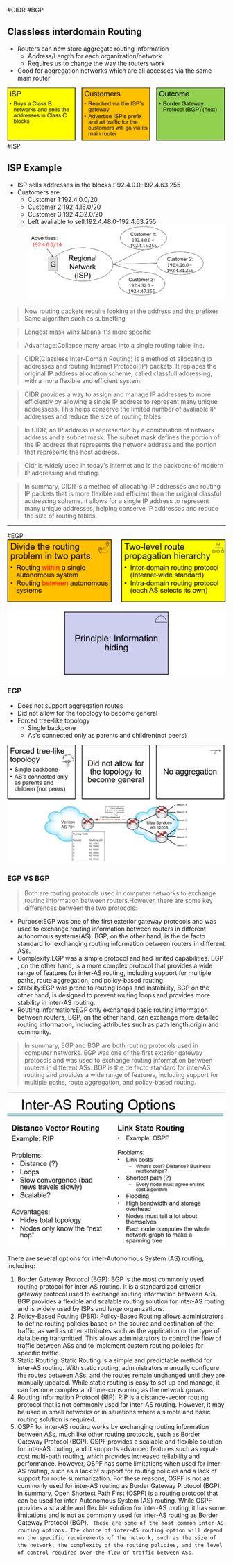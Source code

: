 #CIDR #BGP

## Classless interdomain Routing

- Routers can now store aggregate routing information
	- Address/Length for each organization/network
	- Requires us to change the way the routers work
- Good for aggregation networks which are all accesses via the same main router

![Alt text](IMAGES/Pasted%20image%2020230201141636.png)
#ISP
## ISP Example

- ISP sells addresses in the blocks :192.4.0.0-192.4.63.255
- Customers are:
	-  Customer 1:192.4.0.0/20
	-  Customer 2:192.4.16.0/20
	-  Customer 3:192.4.32.0/20
	-  Left avaliable to sell:192.4.48.0-192.4.63.255
![Alt text](IMAGES/Pasted%20image%2020230201141923.png)

>Now routing packets require looking at the address and the prefixes
>	Same algorithm such as subnetting

>Longest mask wins
>	Means it's more specific

>Advantage:Collapse many areas into a single routing table line.

>CIDR(Classless Inter-Domain Routing) is a method of allocating ip addresses and routing Internet Protocol(IP) packets. It replaces the original IP address allocation scheme, called classfull addressing, with a more flexible and efficient system.

>CIDR provides a way to assign and manage IP addresses to more efficiently by allowing a single IP address to represent many unique addressess. This helps conserve the limited number of avaliable IP addresses and reduce the size of routing tables.

>In CIDR, an IP address is represented by a combination of network address and a subnet mask. The subnet mask defines the portion of the IP address that represents the network address and the portion that represents the host address.

>Cidr is widely used in today's internet and is the backbone of modern IP addressing and routing.

>In summary, CIDR is a method of allocating IP addresses and routing IP packets that is more flexible and efficient than the original classful addressing scheme. it allows for a single IP address to represent many unique addresses, helping conserve IP addresses and reduce the size of routing tables.
---
#EGP
![Alt text](IMAGES/Pasted%20image%2020230201142822.png)
### EGP
- Does not support aggregation routes
- Did not allow for the topology to become general
- Forced tree-like topology
	- Single backbone
	- As's connected only as parents and children(not peers)

![Alt text](IMAGES/Pasted%20image%2020230201142954.png)


### EGP VS BGP
>Both are routing protocols used in computer networks to exchange routing information between routers.However, there are some key differences between the two protocols:
- Purpose:EGP was one of the first exterior gateway protocols and was used to exchange routing information between routers in different autonomous systems(AS), BGP, on the other hand, is the de facto standard for exchanging routing information between routers in different ASs.
- Complexity:EGP was a simple protocol and had limited capabilities. BGP , on the other hand, is a more complex protocol that provides a wide range of features for inter-AS routing, including support for multiple paths, route aggregation, and policy-based routing.
- Stability:EGP was prone to routing loops and instability, BGP on the other hand, is designed to prevent routing loops and provides more stability in inter-AS routing.
- Routing Information:EGP only exchanged basic routing information between routers, BGP, on the other hand, can exchange more detailed routing information, including attributes such as path length,origin and community.

>In summary, EGP and BGP are both routing protocols used in computer networks. EGP was one of the first exterior gateway protocols and was used to exchange routing information between routers in different ASs. BGP is the de facto standard for inter-AS routing and provides a wide range of features, including support for multiple paths, route aggregation, and policy-based routing.
---
![Alt text](IMAGES/Pasted%20image%2020230201143642.png)


There are several options for inter-Autonomous System (AS) routing, including:
1. Border Gateway Protocol (BGP): BGP is the most commonly used routing protocol for inter-AS routing. It is a standardized exterior gateway protocol used to exchange routing information between ASs. BGP provides a flexible and scalable routing solution for inter-AS routing and is widely used by ISPs and large organizations.
2. Policy-Based Routing (PBR): Policy-Based Routing allows administrators to define routing policies based on the source and destination of the traffic, as well as other attributes such as the application or the type of data being transmitted. This allows administrators to control the flow of traffic between ASs and to implement custom routing policies for specific traffic.
3. Static Routing: Static Routing is a simple and predictable method for inter-AS routing. With static routing, administrators manually configure the routes between ASs, and the routes remain unchanged until they are manually updated. While static routing is easy to set up and manage, it can become complex and time-consuming as the network grows. 
4. Routing Information Protocol (RIP): RIP is a distance-vector routing protocol that is not commonly used for inter-AS routing. However, it may be used in small networks or in situations where a simple and basic routing solution is required. 
5.   OSPF for inter-AS routing works by exchanging routing information between ASs, much like other routing protocols, such as Border Gateway Protocol (BGP). OSPF provides a scalable and flexible solution for inter-AS routing, and it supports advanced features such as equal-cost multi-path routing, which provides increased reliability and performance. However, OSPF has some limitations when used for inter-AS routing, such as a lack of support for routing policies and a lack of support for route summarization. For these reasons, OSPF is not as commonly used for inter-AS routing as Border Gateway Protocol (BGP). In summary, Open Shortest Path First (OSPF) is a routing protocol that can be used for inter-Autonomous System (AS) routing. While OSPF provides a scalable and flexible solution for inter-AS routing, it has some limitations and is not as commonly used for inter-AS routing as Border Gateway Protocol (BGP).
` These are some of the most common inter-AS routing options. The choice of inter-AS routing option will depend on the specific requirements of the network, such as the size of the network, the complexity of the routing policies, and the level of control required over the flow of traffic between ASs.`